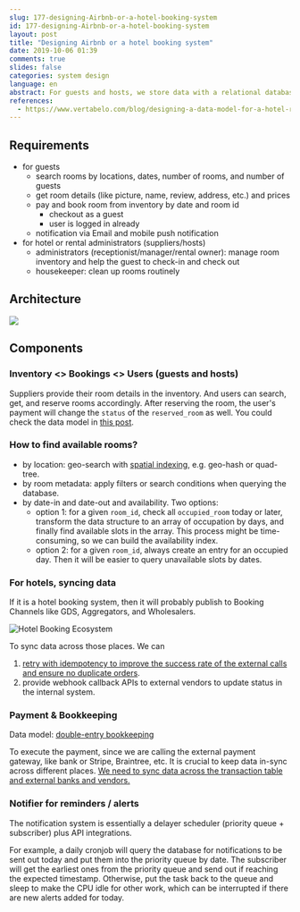 ```yaml
---
slug: 177-designing-Airbnb-or-a-hotel-booking-system
id: 177-designing-Airbnb-or-a-hotel-booking-system
layout: post
title: "Designing Airbnb or a hotel booking system"
date: 2019-10-06 01:39
comments: true
slides: false
categories: system design
language: en
abstract: For guests and hosts, we store data with a relational database and build indexes to search by location, metadata, and availability. We can use external vendors for payment and remind the reservations with a priority queue.
references:
  - https://www.vertabelo.com/blog/designing-a-data-model-for-a-hotel-room-booking-system/
---
```


## Requirements
* for guests
    * search rooms by locations, dates, number of rooms, and number of guests
    * get room details (like picture, name, review, address, etc.) and prices
    * pay and book room from inventory by date and room id
        * checkout as a guest 
        * user is logged in already
    * notification via Email and mobile push notification
* for hotel or rental administrators (suppliers/hosts)
    * administrators (receptionist/manager/rental owner): manage room inventory and help the guest to check-in and check out
    * housekeeper: clean up rooms routinely

## Architecture

![](https://res.cloudinary.com/dohtidfqh/image/upload/v1570439920/web-guiguio/hotel-booking-system_2.png)

## Components

### Inventory \<\> Bookings \<\> Users (guests and hosts)

Suppliers provide their room details in the inventory. And users can search, get, and reserve rooms accordingly. After reserving the room, the user's payment will change the `status` of the `reserved_room` as well. You could check the data model in [this post](https://www.vertabelo.com/blog/designing-a-data-model-for-a-hotel-room-booking-system/).

### How to find available rooms?

* by location: geo-search with [spatial indexing](https://en.wikipedia.org/wiki/Spatial_database), e.g. geo-hash or quad-tree.
* by room metadata: apply filters or search conditions when querying the database.
* by date-in and date-out and availability. Two options:
    * option 1: for a given `room_id`, check all `occupied_room` today or later, transform the data structure to an array of occupation by days, and finally find available slots in the array. This process might be time-consuming, so we can build the availability index.
    * option 2: for a given `room_id`, always create an entry for an occupied day. Then it will be easier to query unavailable slots by dates. 

### For hotels, syncing data

If it is a hotel booking system, then it will probably publish to Booking Channels like GDS, Aggregators, and Wholesalers. 

![Hotel Booking Ecosystem](https://res.cloudinary.com/dohtidfqh/image/upload/v1570439485/web-guiguio/scheme.png)

To sync data across those places. We can 

1. [retry with idempotency to improve the success rate of the external calls and ensure no duplicate orders](https://puncsky.com/notes/43-how-to-design-robust-and-predictable-apis-with-idempotency).
2. provide webhook callback APIs to external vendors to update status in the internal system.

### Payment & Bookkeeping

Data model: [double-entry bookkeeping](https://puncsky.com/notes/167-designing-paypal-money-transfer#payment-service)

To execute the payment, since we are calling the external payment gateway, like bank or Stripe, Braintree, etc. It is crucial to keep data in-sync across different places. [We need to sync data across the transaction table and external banks and vendors.](https://puncsky.com/#how-to-sync-across-the-transaction-table-and-external-banks-and-vendors)

### Notifier for reminders / alerts

The notification system is essentially a delayer scheduler (priority queue + subscriber) plus API integrations.

For example, a daily cronjob will query the database for notifications to be sent out today and put them into the priority queue by date. The subscriber will get the earliest ones from the priority queue and send out if reaching the expected timestamp. Otherwise, put the task back to the queue and sleep to make the CPU idle for other work, which can be interrupted if there are new alerts added for today.
